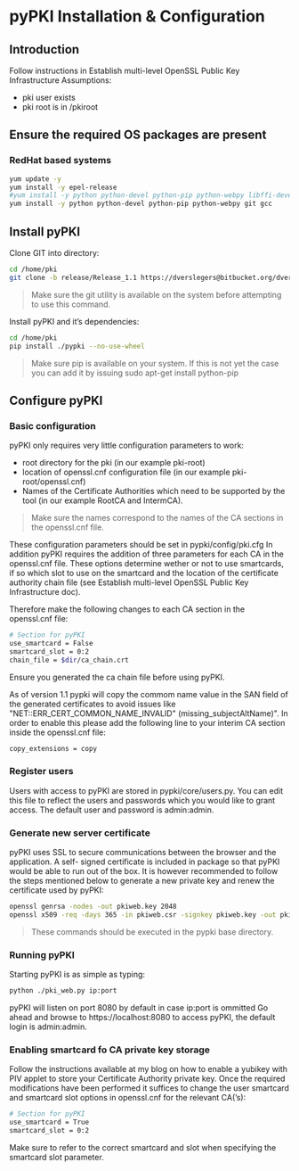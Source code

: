 # pyPKI Installation & Configuration 

## Introduction 

Follow instructions in Establish multi-level OpenSSL Public Key Infrastructure  Assumptions: 
-  pki user exists 
-  pki root is in /pkiroot 

## Ensure the required OS packages are present

### RedHat based systems
```bash
yum update -y
yum install -y epel-release 
#yum install -y python python-devel python-pip python-webpy libffi-devel openssl openssl-devel git gcc
yum install -y python python-devel python-pip python-webpy git gcc
```

## Install pyPKI 
Clone GIT into directory:

```bash
cd /home/pki
git clone -b release/Release_1.1 https://dverslegers@bitbucket.org/dverslegers/pypki.git
```

> Make sure the git utility is available on the system before attempting to use this command. 

Install pyPKI and it’s dependencies: 
```bash
cd /home/pki
pip install ./pypki --no-use-wheel
```

> Make sure pip is available on your system. If this is not yet the case you can add it by issuing sudo apt-get install python-pip 

## Configure pyPKI 

### Basic configuration 

pyPKI only requires very little configuration parameters to work: 
-  root directory for the pki (in our example pki-root) 
-  location of openssl.cnf configuration file (in our example pki-root/openssl.cnf) 
-  Names of the Certificate Authorities which need to be supported by the tool (in our example RootCA and IntermCA). 

> Make sure the names correspond to the names of the CA sections in the openssl.cnf file. 

These configuration parameters should be set in pypki/config/pki.cfg 
In addition pyPKI requires the addition of three parameters for each CA in the openssl.cnf file. These options determine wether or not to use smartcards, if so which slot to use on the smartcard and the location of the certificate authority chain file (see Establish multi-level OpenSSL Public Key Infrastructure doc).

Therefore make the following changes to each CA section in the openssl.cnf file: 

```bash
# Section for pyPKI  
use_smartcard = False  
smartcard_slot = 0:2  
chain_file = $dir/ca_chain.crt 
```

Ensure you generated the ca chain file before using pyPKI.

As of version 1.1 pypki will copy the commom name value in the SAN field of the generated certificates to avoid issues like "NET::ERR_CERT_COMMON_NAME_INVALID" (missing_subjectAltName)". In order to enable this please add the following line to your interim CA section inside the openssl.cnf file:

```bash
copy_extensions = copy
```

### Register users 
Users with access to pyPKI are stored in pypki/core/users.py. You can edit this file to reflect the users and passwords which you would like to grant access. The default user and password is admin:admin. 

### Generate new server certificate 
pyPKI uses SSL to secure communications between the browser and the application. A self- signed certificate is included in package so that pyPKI would be able to run out of the box. It is however recommended to follow the steps mentioned below to generate a new private key and renew the certificate used by pyPKI: 
```bash
openssl genrsa -nodes -out pkiweb.key 2048 
openssl x509 -req -days 365 -in pkiweb.csr -signkey pkiweb.key -out pkiweb.crt 
```

> These commands should be executed in the pypki base directory. 

### Running pyPKI 
Starting pyPKI is as simple as typing:

```bash
python ./pki_web.py ip:port
```

pyPKI will listen on port 8080 by default in case ip:port is ommitted 
Go ahead and browse to https://localhost:8080 to access pyPKI, the default login is admin:admin. 

### Enabling smartcard fo CA private key storage 
Follow the instructions available at my blog on how to enable a yubikey with PIV applet to store your Certificate Authority private key. Once the required modifications have been performed it suffices to change the user smartcard and smartcard slot options in openssl.cnf for the relevant CA(’s): 

```bash
# Section for pyPKI  
use_smartcard = True  
smartcard_slot = 0:2 
```

Make sure to refer to the correct smartcard and slot when specifying the smartcard slot parameter.